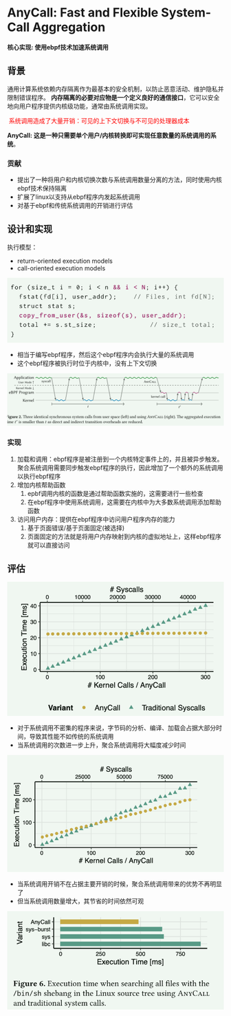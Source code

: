 # AnyCall: Fast and Flexible System-Call Aggregation

**核心实现: 使用ebpf技术加速系统调用**



## 背景

通用计算系统依赖内存隔离作为最基本的安全机制，以防止恶意活动、维护隐私并限制错误程序。 **内存隔离的必要对应物是一个定义良好的通信接口**，它可以安全地向用户程序提供内核级功能，通常由系统调用实现。

<font color = red > 系统调用造成了大量开销：可见的上下文切换与不可见的处理器成本</font>

**AnyCall: 这是一种只需要单个用户/内核转换即可实现任意数量的系统调用的系统**。



### 贡献

- 提出了一种将用户和内核切换次数与系统调用数量分离的方法，同时使用内核ebpf技术保持隔离
- 扩展了linux以支持从ebpf程序内发起系统调用
- 对基于ebpf和传统系统调用的开销进行评估





## 设计和实现

执行模型：

- return-oriented execution models 
- call-oriented execution models 

<img src="./assert/image-20240626195045404.png" alt="image-20240626195045404" style="zoom:67%;" />

- 相当于编写ebpf程序，然后这个ebpf程序内会执行大量的系统调用
- 这个ebpf程序被执行时位于内核中，没有上下文切换

![image-20240626195157737](./assert/image-20240626195157737.png)

### 实现

1. 加载和调用：ebpf程序是被注册到一个内核特定事件上的，并且被异步触发。聚合系统调用需要同步触发ebpf程序的执行，因此增加了一个额外的系统调用以执行ebpf程序
2. 增加内核帮助函数
   1. epbf调用内核的函数是通过帮助函数实施的，这需要进行一些检查
   2. 在ebpf程序中使用系统调用，这需要在内核中为大多数系统调用添加帮助函数
3. 访问用户内存：提供在ebpf程序中访问用户程序内存的能力
   1. 基于页面错误/基于页面固定(被选择)
   2. 页面固定的方法就是将用户内存映射到内核的虚拟地址上，这样ebpf程序就可以直接访问



## 评估

<img src="./assert/image-20240626195545553.png" alt="image-20240626195545553" style="zoom:67%;" />

- 对于系统调用不密集的程序来说，字节码的分析、编译、加载会占据大部分时间，导致其性能不如传统的系统调用
- 当系统调用的次数进一步上升，聚合系统调用将大幅度减少时间



<img src="./assert/image-20240626195955838.png" alt="image-20240626195955838" style="zoom:67%;" />

- 当系统调用开销不在占据主要开销的时候，聚合系统调用带来的优势不再明显了
- 但当系统调用数量增大，其节省的时间依然可观



<img src="./assert/image-20240626200220921.png" alt="image-20240626200220921" style="zoom:67%;" />